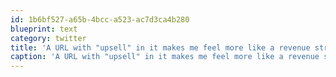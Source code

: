 ```yaml
---
id: 1b6bf527-a65b-4bcc-a523-ac7d3ca4b280
blueprint: text
category: twitter
title: 'A URL with "upsell" in it makes me feel more like a revenue stream and less like a customer/person ow.ly/i/EU0M'
caption: 'A URL with "upsell" in it makes me feel more like a revenue stream and less like a customer/person <a href="http://ow.ly/i/EU0M" title="http://ow.ly/i/EU0M" class="link link_untco">ow.ly/i/EU0M</a>'
---
```


